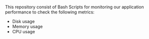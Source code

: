 This repository consist of Bash Scripts for monitoring our application performance to check the following metrics:

- Disk usage
- Memory usage
- CPU usage
